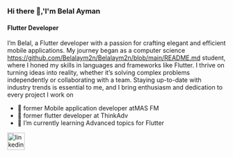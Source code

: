 ### Hi there 👋,'I'm Belal Ayman
#### Flutter Developer
 
I’m Belal, a Flutter developer with a passion for crafting elegant and efficient mobile applications. My journey began as a computer science https://github.com/Belalaym2n/Belalaym2n/blob/main/README.md
student, where I honed my skills in languages and frameworks like Flutter. I thrive on turning ideas into reality, whether it’s solving complex 
problems independently or collaborating with a team. Staying up-to-date with industry trends is essential to me, and I bring enthusiasm and 
dedication to every project I work on 


- 🔭 former Mobile application developer atMAS FM
- 🔭 former flutter developer at ThinkAdv
- 🌱 I’m currently learning Advanced topics for Flutter 


[<img src='https://cdn.jsdelivr.net/npm/simple-icons@3.0.1/icons/linkedin.svg' alt='linkedin' height='40'>](https://www.linkedin.com/in/belal-ayman-6036192a6/)  

